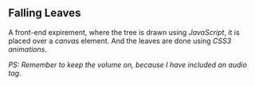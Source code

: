 ## Falling Leaves

A front-end expirement, where the tree is drawn using *JavaScript*, it is placed over a *canvas* element.
And the leaves are done using *CSS3 animations*.

*PS: Remember to keep the volume on, because I have included an audio tag*.